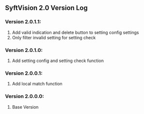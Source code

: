 ## SyftVision 2.0 Version Log

### Version 2.0.1.1:
1. Add valid indication and delete button to setting config settings
2. Only filter invalid setting for setting check

### Version 2.0.1.0:
1. Add setting config and setting check function

### Version 2.0.0.1:
1. Add local match function

### Version 2.0.0.0:
1. Base Version


